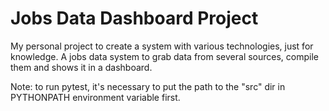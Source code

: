 # Jobs Data Dashboard Project
My personal project to create a system with various technologies, just for knowledge.
A jobs data system to grab data from several sources, compile them and shows it in a dashboard.

Note: to run pytest, it's necessary to put the path to the "src" dir in PYTHONPATH environment variable first.
